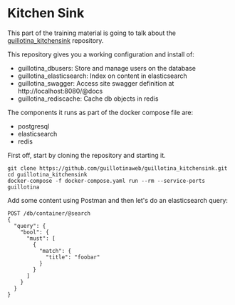 # Kitchen Sink

This part of the training material is going to talk about the
[guillotina_kitchensink](https://github.com/guillotinaweb/guillotina_kitchensink)
repository.

This repository gives you a working configuration and install of:

- guillotina_dbusers: Store and manage users on the database
- guillotina_elasticsearch: Index on content in elasticsearch
- guillotina_swagger: Access site swagger definition at http://localhost:8080/@docs
- guillotina_rediscache: Cache db objects in redis


The components it runs as part of the docker compose file are:

- postgresql
- elasticsearch
- redis

First off, start by cloning the repository and starting it.

```
git clone https://github.com/guillotinaweb/guillotina_kitchensink.git
cd guillotina_kitchensink
docker-compose -f docker-compose.yaml run --rm --service-ports guillotina
```


Add some content using Postman and then let's do an elasticsearch query:

```
POST /db/container/@search
{
  "query": {
    "bool": {
      "must": [
        {
          "match": {
            "title": "foobar"
          }
        }
      ]
    }
  }
}
```
